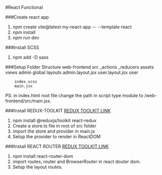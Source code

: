 #React Functional

###Create react app
1. npm create vite@latest my-react-app -- --template react
2. npm install
3. npm run dev

###Install SCSS
1. npm add -D sass

###Setup Folder Structure
web-frontend
	src
		_actions
		_reducers
		assets
		views
			admin
			global
			layouts
				admin.layout.jsx
				user.layout.jsx
			user
		
		index.scss
		main.jsx

PS: in index.html root file change the path in script type module to /web-frontend/src/main.jsx.


###Install REDUX-TOOLKIT
[REDUX TOOLKIT LINK](https://redux-toolkit.js.org/tutorials/quick-start)
1. npm install @reduxjs/toolkit react-redux
2. Create a store.ts file in root of src folder
3. import the store and provider in main.js
4. Setup the provider to render in ReactDOM

###Install REACT ROUTER
[REDUX TOOLKIT LINK](https://reactrouter.com/en/main/start/overview)
1. npm install react-router-dom
2. import routes, router and BrowserRouter in react douter dom.
3. Setup the layout routes.
